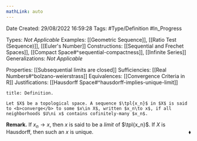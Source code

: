 ```yaml
---
mathLink: auto
---
```


<div class="topSpace"></div>

Date Created: 29/08/2022 16:59:28
Tags: #Type/Definition #In_Progress

Types: <i>Not Applicable</i>
Examples: [[Geometric Sequence]], [[Ratio Test (Sequence)]], [[Euler's Number]]
Constructions: [[Sequential and Frechet Spaces]], [[Compact Space#^sequential-compactness]], [[Infinite Series]]
Generalizations: <i>Not Applicable</i>

Properties: [[Subsequential limits are closed]]
Sufficiencies: [[Real Numbers#^bolzano-weierstrass]]
Equivalences: [[Convergence Criteria in R]]
Justifications: [[Hausdorff Space#^hausdorff-implies-unique-limit]]

``` ad-Definition
title: Definition.

Let $X$ be a topological space. A sequence $\tpl{x_n}$ in $X$ is said to <b>converge</b> to some $x\in X$, written $x_n\to x$, if all neighborhoods $U\ni x$ contains cofinitely-many $x_n$.

```

<b>Remark.</b> If $x_n\to x$, then $x$ is said to be a <i>limit</i> of $\tpl{x_n}$. If $X$ is Hausdorff, then such an $x$ is unique.<span style="float:right;">$\blacklozenge$</span>

